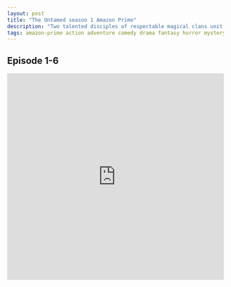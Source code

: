 ```yaml
---
layout: post
title: "The Untamed season 1 Amazon Prime"
description: "Two talented disciples of respectable magical clans unit during the cultivation training and through many hardships they are together."
tags: amazon-prime action adventure comedy drama fantasy horror mystery romance
---
```




## Episode 1-6

<div class="responsive-container">
<iframe src="https://drive.google.com/file/d/1EiECiPWJeBP0GzVD47ivgIaenW-055VY/preview" frameborder="0" marginwidth="0" marginheight="0" scrolling="NO" width="100%" height="480" allowfullscreen></iframe>
<div style="width: 80px; height: 80px; position: absolute; opacity: 0; right: 0px; top: 0px;"> </div></div>